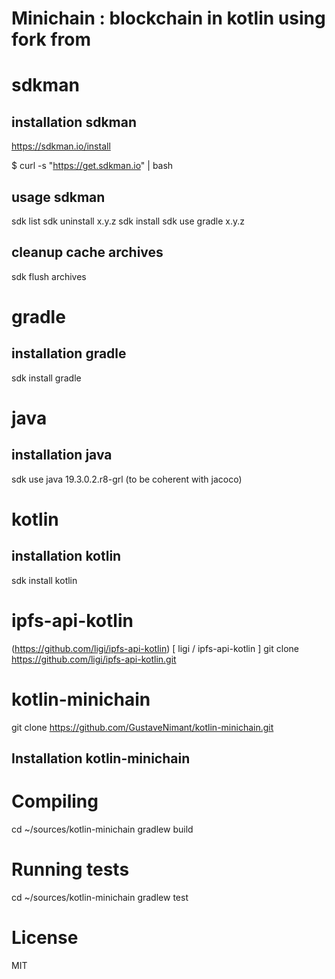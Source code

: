 # Minichain : blockchain in kotlin using fork from 

# sdkman
## installation sdkman
 https://sdkman.io/install

 $ curl -s "https://get.sdkman.io" | bash

## usage sdkman
  sdk list <package>
  sdk uninstall <package> x.y.z
  sdk install <package>
  sdk use gradle <package> x.y.z
  
## cleanup cache archives
  sdk flush archives

# gradle
## installation gradle

  sdk install gradle

# java 
## installation java
  sdk use java 19.3.0.2.r8-grl  (to be coherent with jacoco)

# kotlin
## installation kotlin

  sdk install kotlin
  
# ipfs-api-kotlin
 (https://github.com/ligi/ipfs-api-kotlin) [ ligi / ipfs-api-kotlin ]
  git clone https://github.com/ligi/ipfs-api-kotlin.git
  
# kotlin-minichain

  git clone https://github.com/GustaveNimant/kotlin-minichain.git
  
## Installation kotlin-minichain

# Compiling
  cd ~/sources/kotlin-minichain
  gradlew build 

# Running tests
  cd ~/sources/kotlin-minichain
  gradlew test 

# License 

MIT
